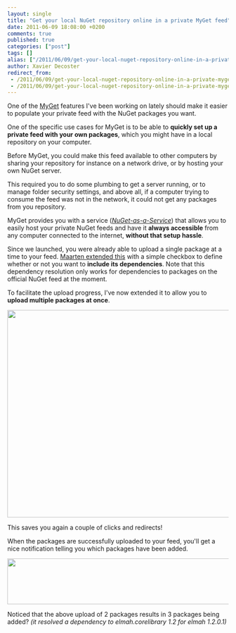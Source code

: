 ```yaml
---
layout: single
title: "Get your local NuGet repository online in a private MyGet feed"
date: 2011-06-09 18:08:00 +0200
comments: true
published: true
categories: ["post"]
tags: []
alias: ["/2011/06/09/get-your-local-nuget-repository-online-in-a-private-myget-feed/"]
author: Xavier Decoster
redirect_from:
 - /2011/06/09/get-your-local-nuget-repository-online-in-a-private-myget-feed/.html
 - /2011/06/09/get-your-local-nuget-repository-online-in-a-private-myget-feed/.html
---
```

<p>One of the <a href="http://www.myget.org" target="_blank">MyGet</a> features I've been working on lately should make it easier to populate your private feed with the NuGet packages you want.</p>

<p>One of the specific use cases for MyGet is to be able to <strong>quickly set up a private feed with your own packages</strong>, which you might have in a local repository on your computer.</p>

<p>Before MyGet, you could make this feed available to other computers by sharing your repository for instance on a network drive, or by hosting your own NuGet server.</p>

<p>This required you to do some plumbing to get a server running, or to manage folder security settings, and above all, if a computer trying to consume the feed was not in the network, it could not get any packages from you repository.</p>

<p>MyGet provides you with a service (<em><a href="/post/2011/05/31/Announcing-MyGet.aspx" target="_blank">NuGet-as-a-Service</a></em>) that allows you to easily host your private NuGet feeds and have it <strong>always accessible</strong> from any computer connected to the internet, <strong>without that setup hassle</strong>.</p>

<p>Since we launched, you were already able to upload a single package at a time to your feed. <a href="http://blog.maartenballiauw.be/post/2011/05/31/Creating-your-own-private-NuGet-feed-myget.aspx" target="_blank">Maarten extended this</a> with a simple checkbox to define whether or not you want to <strong>include its dependencies</strong>. Note that this dependency resolution only works for dependencies to packages on the official NuGet feed at the moment.</p>

<p>To facilitate the upload progress, I've now extended it to allow you to <strong>upload multiple packages at once</strong>.</p>

<p><img alt="" src="https://xavierdecosterblog.blob.core.windows.net/blog/2011-06-09/2011-6-multipackageupload.png" width="650" height="471" /></p>

<p>This saves you again a couple of clicks and redirects!</p>

<p>When the packages are successfully uploaded to your feed, you'll get a nice notification telling you which packages have been added.</p>

<p><img alt="" src="https://xavierdecosterblog.blob.core.windows.net/blog/2011-06-09/2011-6-multi-package-upload_success.png" width="650" height="104" /></p>

<p>Noticed that the above upload of 2 packages results in 3 packages being added? <em>(it resolved a dependency to elmah.corelibrary 1.2 for elmah 1.2.0.1)</em></p>
